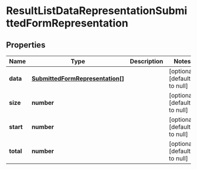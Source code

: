 # ResultListDataRepresentationSubmittedFormRepresentation

## Properties
Name | Type | Description | Notes
------------ | ------------- | ------------- | -------------
**data** | [**SubmittedFormRepresentation[]**](SubmittedFormRepresentation.md) |  | [optional] [default to null]
**size** | **number** |  | [optional] [default to null]
**start** | **number** |  | [optional] [default to null]
**total** | **number** |  | [optional] [default to null]


